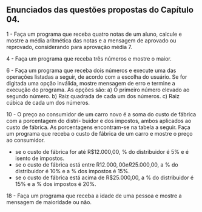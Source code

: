 ## Enunciados das questões propostas do Capítulo 04.

1 - Faça um programa que receba quatro notas de um aluno, calcule e mostre a média aritmética das notas e a
mensagem de aprovado ou reprovado, considerando para aprovação média 7.

4 - Faça um programa que receba três números e mostre o maior.

6 -  Faça um programa que receba dois números e execute uma das operações listadas a seguir, de acordo com a
escolha do usuário. Se for digitada uma opção inválida, mostre mensagem de erro e termine a execução do
programa. As opções são:
a) O primeiro número elevado ao segundo número.
b) Raiz quadrada de cada um dos números.
c) Raiz cúbica de cada um dos números.

10 - O preço ao consumidor de um carro novo é a soma do custo de fábrica com a porcentagem do distri-
buidor e dos impostos, ambos aplicados ao custo de fábrica. As porcentagens encontram-se na tabela a
seguir. Faça um programa que receba o custo de fábrica de um carro e mostre o preço ao consumidor.
* se o custo de fábrica for até R$12.000,00, % do distribuidor é 5% e é isento de impostos.
* se o custo de fábrica está entre R$12.000,00 e R$25.000,00, a % do distribuidor é 10% e a % dos impostos é 15%.
* se o custo de fábrica está acima de R$25.000,00, a % do distribuidor é 15% e a % dos impostos é 20%.

18 - Faça um programa que receba a idade de uma pessoa e mostre a mensagem de maioridade ou não.
